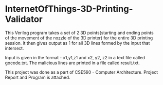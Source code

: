 # InternetOfThings-3D-Printing-Validator

This Verilog program takes a set of 2 3D points(starting and ending points of the movement of the nozzle of the 3D printer) for the entire 3D printing session. It then gives output as 1 for all 3D lines formed by the input that intersect.

Input is given in the format - x1,y1,z1 and x2, y2, z2 in a text file called gocode.txt. The malicious lines are printed in a file called result.txt.

This project was done as a part of CSE590 - Computer Architecture. Project Report and Program is attached.
